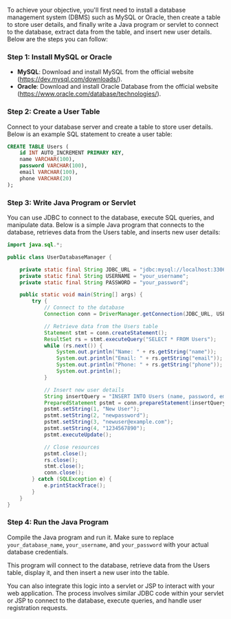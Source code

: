 To achieve your objective, you'll first need to install a database management system (DBMS) such as MySQL or Oracle, then create a table to store user details, and finally write a Java program or servlet to connect to the database, extract data from the table, and insert new user details. Below are the steps you can follow:

### Step 1: Install MySQL or Oracle

- **MySQL**: Download and install MySQL from the official website (https://dev.mysql.com/downloads/).
- **Oracle**: Download and install Oracle Database from the official website (https://www.oracle.com/database/technologies/).

### Step 2: Create a User Table

Connect to your database server and create a table to store user details. Below is an example SQL statement to create a user table:

```sql
CREATE TABLE Users (
    id INT AUTO_INCREMENT PRIMARY KEY,
    name VARCHAR(100),
    password VARCHAR(100),
    email VARCHAR(100),
    phone VARCHAR(20)
);
```

### Step 3: Write Java Program or Servlet

You can use JDBC to connect to the database, execute SQL queries, and manipulate data. Below is a simple Java program that connects to the database, retrieves data from the Users table, and inserts new user details:

```java
import java.sql.*;

public class UserDatabaseManager {

    private static final String JDBC_URL = "jdbc:mysql://localhost:3306/your_database_name";
    private static final String USERNAME = "your_username";
    private static final String PASSWORD = "your_password";

    public static void main(String[] args) {
        try {
            // Connect to the database
            Connection conn = DriverManager.getConnection(JDBC_URL, USERNAME, PASSWORD);

            // Retrieve data from the Users table
            Statement stmt = conn.createStatement();
            ResultSet rs = stmt.executeQuery("SELECT * FROM Users");
            while (rs.next()) {
                System.out.println("Name: " + rs.getString("name"));
                System.out.println("Email: " + rs.getString("email"));
                System.out.println("Phone: " + rs.getString("phone"));
                System.out.println();
            }

            // Insert new user details
            String insertQuery = "INSERT INTO Users (name, password, email, phone) VALUES (?, ?, ?, ?)";
            PreparedStatement pstmt = conn.prepareStatement(insertQuery);
            pstmt.setString(1, "New User");
            pstmt.setString(2, "newpassword");
            pstmt.setString(3, "newuser@example.com");
            pstmt.setString(4, "1234567890");
            pstmt.executeUpdate();

            // Close resources
            pstmt.close();
            rs.close();
            stmt.close();
            conn.close();
        } catch (SQLException e) {
            e.printStackTrace();
        }
    }
}
```

### Step 4: Run the Java Program

Compile the Java program and run it. Make sure to replace `your_database_name`, `your_username`, and `your_password` with your actual database credentials.

This program will connect to the database, retrieve data from the Users table, display it, and then insert a new user into the table.

You can also integrate this logic into a servlet or JSP to interact with your web application. The process involves similar JDBC code within your servlet or JSP to connect to the database, execute queries, and handle user registration requests.